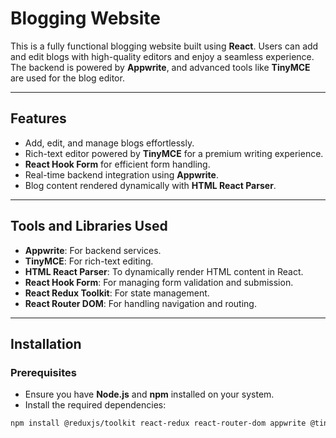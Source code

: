 # Blogging Website

This is a fully functional blogging website built using **React**. Users can add and edit blogs with high-quality editors and enjoy a seamless experience. The backend is powered by **Appwrite**, and advanced tools like **TinyMCE** are used for the blog editor.

---

## Features
- Add, edit, and manage blogs effortlessly.
- Rich-text editor powered by **TinyMCE** for a premium writing experience.
- **React Hook Form** for efficient form handling.
- Real-time backend integration using **Appwrite**.
- Blog content rendered dynamically with **HTML React Parser**.

---

## Tools and Libraries Used
- **Appwrite**: For backend services.
- **TinyMCE**: For rich-text editing.
- **HTML React Parser**: To dynamically render HTML content in React.
- **React Hook Form**: For managing form validation and submission.
- **React Redux Toolkit**: For state management.
- **React Router DOM**: For handling navigation and routing.

---

## Installation

### Prerequisites
- Ensure you have **Node.js** and **npm** installed on your system.
- Install the required dependencies:
  
```bash
npm install @reduxjs/toolkit react-redux react-router-dom appwrite @tinymce/tinymce-react html-react-parser react-hook-form
```

